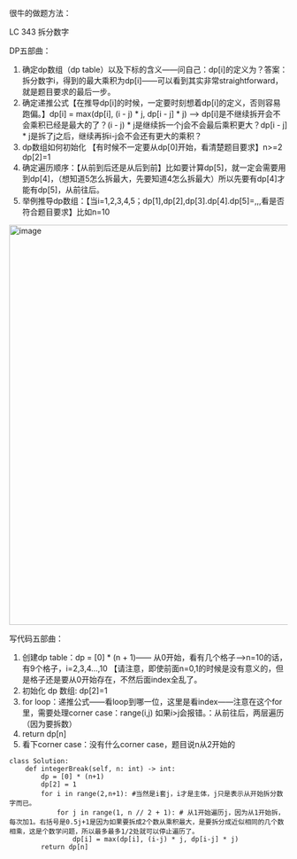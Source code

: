 很牛的做题方法：

LC 343 拆分数字


DP五部曲：

1. 确定dp数组（dp table）以及下标的含义——问自己：dp[i]的定义为？答案：拆分数字i，得到的最大乘积为dp[i]——可以看到其实非常straightforward，就是题目要求的最后一步。
2. 确定递推公式【在推导dp[i]的时候，一定要时刻想着dp[i]的定义，否则容易跑偏。】dp[i] = max(dp[i], (i - j) * j, dp[i - j] * j) --> dp[i]是不继续拆开会不会乘积已经是最大的了？(i - j) * j是继续拆一个j会不会最后乘积更大？dp[i - j] * j是拆了j之后，继续再拆i-j会不会还有更大的乘积？
3. dp数组如何初始化 【有时候不一定要从dp[0]开始，看清楚题目要求】n>=2 dp[2]=1
4. 确定遍历顺序：【从前到后还是从后到前】比如要计算dp[5]，就一定会需要用到dp[4]，（想知道5怎么拆最大，先要知道4怎么拆最大）所以先要有dp[4]才能有dp[5]，从前往后。
5. 举例推导dp数组：【当i=1,2,3,4,5；dp[1],dp[2],dp[3].dp[4].dp[5]=,,,看是否符合题目要求】比如n=10
<img width="722" alt="image" src="https://github.com/fifi1120/fifi1120.github.io/assets/98888516/0b4ee6d7-ec6c-42f0-b8d5-323e5594b93e">



写代码五部曲：

1. 创建dp table：dp = [0] * (n + 1)—— 从0开始，看有几个格子-->n=10的话，有9个格子，i=2,3,4...,10 【请注意，即使前面n=0,1的时候是没有意义的，但是格子还是要从0开始存在，不然后面index全乱了。
2. 初始化 dp 数组: dp[2]=1
3. for loop：递推公式——看loop到哪一位，这里是看index——注意在这个for里，需要处理corner case：range(i,j) 如果i>j会报错。：从前往后，两层遍历（因为要拆数）
4. return dp[n]
5. 看下corner case：没有什么corner case，题目说n从2开始的

```
class Solution:
    def integerBreak(self, n: int) -> int:
        dp = [0] * (n+1)
        dp[2] = 1
        for i in range(2,n+1): #当然是i套j，i才是主体，j只是表示从开始拆分数字而已。
            for j in range(1, n // 2 + 1): # 从1开始遍历j，因为从1开始拆，每次加1。右括号是0.5j+1是因为如果要拆成2个数从乘积最大，是要拆分成近似相同的几个数相乘，这是个数学问题，所以最多最多1/2处就可以停止遍历了。
                dp[i] = max(dp[i], (i-j) * j, dp[i-j] * j)
        return dp[n]
```
